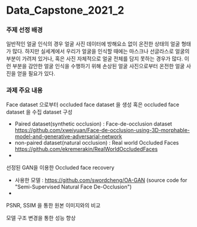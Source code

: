 # Data_Capstone_2021_2

### 주제 선정 배경 
일반적인 얼굴 인식의 경우 얼굴 사진 데이터에 방해요소 없이 온전한 상태의 얼굴 형태가 많다. 하지만 실세계에서 우리가 얼굴을 인식할 때에는 마스크나 선글라스로 얼굴의 부분이 가려져 있거나, 혹은 사진 자체적으로 얼굴 전체를 담지 못하는 경우가 많다. 이런 부분을 감안한 얼굴 인식을 수행하기 위해 손상된 얼굴 사진으로부터 온전한 얼굴 사진을 얻을 필요가 있다.

### 과제 주요 내용
Face dataset 으로부터 occluded face dataset 을 생성 혹은 occluded face dataset 을 수집
dataset 구성
- Paired dataset(synthetic occlusion) : Face-de-occlusion dataset https://github.com/xweiyuan/Face-de-occlusion-using-3D-morphable-model-and-generative-adversarial-network
- non-paired dataset(natural occlusion) : Real world Occluded Faces https://github.com/ekremerakin/RealWorldOccludedFaces
- 
선정된 GAN을 이용한 Occluded face recovery
- 사용한 모델 : https://github.com/swordcheng/OA-GAN (source code for "Semi-Supervised Natural Face De-Occlusion") 
- 
PSNR, SSIM 을 통한 원본 이미지와의 비교

모델 구조 변경을 통한 성능 향상
